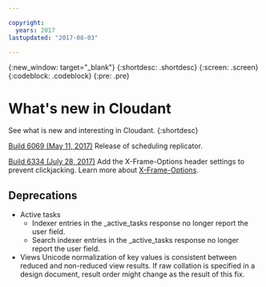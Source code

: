 ```yaml
---

copyright:
  years: 2017
lastupdated: "2017-08-03"

---
```


{:new_window: target="_blank"}
{:shortdesc: .shortdesc}
{:screen: .screen}
{:codeblock: .codeblock}
{:pre: .pre}

<!-- Acrolinx: 2017-07-11 -->


# What's new in Cloudant

See what is new and interesting in Cloudant. 
{:shortdesc}

[Build 6069 (May 11, 2017)](/docs/Cloudant/release_info/release_notes.html#build-6069-may-11-2017)
Release of scheduling replicator.

[Build 6334 (July 28, 2017)](/docs/Cloudant/release_info/release_notes.html#build-6334-july-28-2017)
Add the X-Frame-Options header settings to prevent clickjacking. Learn more about [X-Frame-Options](../release_info/deprecations.html#x-frame-options).



## Deprecations

- Active tasks
    - Indexer entries in the _active_tasks response no longer report the user field.
    - Search indexer entries in the _active_tasks response no longer report the user field.
- Views
    Unicode normalization of key values is consistent between reduced and non-reduced view results. If raw collation is specified in a design document, result order might change as the result of this fix.